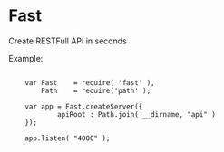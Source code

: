 Fast
=====

Create RESTFull API in seconds

Example:
<pre><code>
    var Fast    = require( 'fast' ),
        Path    = require('path' );

    var app = Fast.createServer({
            apiRoot : Path.join( __dirname, "api" )
    });

    app.listen( "4000" );
</code></pre>
